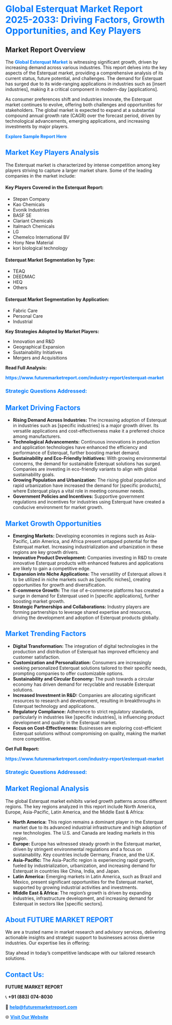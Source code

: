 <h1 style="color: #007BFF;">Global Esterquat Market Report 2025-2033: Driving Factors, Growth Opportunities, and Key Players</h1>

<section id="overview">
<h2>Market Report Overview</h2>
<p>The <a href="https://www.futuremarketreport.com/industry-report/esterquat-market" style="color: #007BFF; text-decoration: none;"><strong>Global Esterquat Market</strong></a> is witnessing significant growth, driven by increasing demand across various industries. This report delves into the key aspects of the Esterquat market, providing a comprehensive analysis of its current status, future potential, and challenges. The demand for Esterquat has surged due to its wide-ranging applications in industries such as [insert industries], making it a critical component in modern-day [applications].</p>
<p>As consumer preferences shift and industries innovate, the Esterquat market continues to evolve, offering both challenges and opportunities for stakeholders. The global market is expected to expand at a substantial compound annual growth rate (CAGR) over the forecast period, driven by technological advancements, emerging applications, and increasing investments by major players.</p>
</section>

<section id="overview">
<p><a href="https://www.futuremarketreport.com/request-sample/reportId=28961" style="color: #007BFF; text-decoration: none;"><strong>Explore Sample Report Here</strong></a></p>
</section>

<section id="key-players">
<h2 style="color: #007BFF;">Market Key Players Analysis</h2>
<p>The Esterquat market is characterized by intense competition among key players striving to capture a larger market share. Some of the leading companies in the market include:</p>
<h4>Key Players Covered in the Esterquat Report:</h4>
<ul><li>Stepan Company</li><li>Kao Chemicals</li><li>Evonik Industries</li><li>BASF SE</li><li>Clariant Chemicals</li><li>Italmach Chemicals</li><li>LG</li><li>Chemelco International BV</li><li>Hony New Material</li><li>kori biological technology</li></ul>
<h4>Esterquat Market Segmentation by Type:</h4>
<ul><li>TEAQ</li><li>DEEDMAC</li><li>HEQ</li><li>Others</li></ul>

<h4>Esterquat Market Segmentation by Application:</h4>
<ul><li>Fabric Care</li><li>Personal Care</li><li>Industrial</li></ul>
<p><strong>Key Strategies Adopted by Market Players:</strong></p>
<ul>
<li>Innovation and R&D</li>
<li>Geographical Expansion</li>
<li>Sustainability Initiatives</li>
<li>Mergers and Acquisitions</li>
</ul>
</section>

<section>
<p><strong>Read Full Analysis: </strong></p><a href="https://www.futuremarketreport.com/industry-report/esterquat-market" style="color: #007BFF; text-decoration: none;"><strong>https://www.futuremarketreport.com/industry-report/esterquat-market</strong></a>
<h3 style="color: #007BFF;">Strategic Questions Addressed:</h3>
</section>

<section id="driving-factors">
<h2 style="color: #007BFF;">Market Driving Factors</h2>
<ul>
<li><strong>Rising Demand Across Industries:</strong> The increasing adoption of Esterquat in industries such as [specific industries] is a major growth driver. Its versatile applications and cost-effectiveness make it a preferred choice among manufacturers.</li>
<li><strong>Technological Advancements:</strong> Continuous innovations in production and application technologies have enhanced the efficiency and performance of Esterquat, further boosting market demand.</li>
<li><strong>Sustainability and Eco-Friendly Initiatives:</strong> With growing environmental concerns, the demand for sustainable Esterquat solutions has surged. Companies are investing in eco-friendly variants to align with global sustainability goals.</li>
<li><strong>Growing Population and Urbanization:</strong> The rising global population and rapid urbanization have increased the demand for [specific products], where Esterquat plays a vital role in meeting consumer needs.</li>
<li><strong>Government Policies and Incentives:</strong> Supportive government regulations and incentives for industries using Esterquat have created a conducive environment for market growth.</li>
</ul>
</section>

<section id="growth-opportunities">
<h2 style="color: #007BFF;">Market Growth Opportunities</h2>
<ul>
<li><strong>Emerging Markets:</strong> Developing economies in regions such as Asia-Pacific, Latin America, and Africa present untapped potential for the Esterquat market. Increasing industrialization and urbanization in these regions are key growth drivers.</li>
<li><strong>Innovative Product Development:</strong> Companies investing in R&D to create innovative Esterquat products with enhanced features and applications are likely to gain a competitive edge.</li>
<li><strong>Expansion into Niche Applications:</strong> The versatility of Esterquat allows it to be utilized in niche markets such as [specific niches], creating opportunities for growth and diversification.</li>
<li><strong>E-commerce Growth:</strong> The rise of e-commerce platforms has created a surge in demand for Esterquat used in [specific applications], further boosting market growth.</li>
<li><strong>Strategic Partnerships and Collaborations:</strong> Industry players are forming partnerships to leverage shared expertise and resources, driving the development and adoption of Esterquat products globally.</li>
</ul>
</section>

<section id="trending-factors">
<h2 style="color: #007BFF;">Market Trending Factors</h2>
<ul>
<li><strong>Digital Transformation:</strong> The integration of digital technologies in the production and distribution of Esterquat has improved efficiency and customer satisfaction.</li>
<li><strong>Customization and Personalization:</strong> Consumers are increasingly seeking personalized Esterquat solutions tailored to their specific needs, prompting companies to offer customizable options.</li>
<li><strong>Sustainability and Circular Economy:</strong> The push towards a circular economy has driven demand for recyclable and reusable Esterquat solutions.</li>
<li><strong>Increased Investment in R&D:</strong> Companies are allocating significant resources to research and development, resulting in breakthroughs in Esterquat technology and applications.</li>
<li><strong>Regulatory Compliance:</strong> Adherence to strict regulatory standards, particularly in industries like [specific industries], is influencing product development and quality in the Esterquat market.</li>
<li><strong>Focus on Cost-Effectiveness:</strong> Businesses are exploring cost-efficient Esterquat solutions without compromising on quality, making the market more competitive.</li>
</ul>
</section>

<section>
<p><strong>Get Full Report: </strong></p><a href="https://www.futuremarketreport.com/industry-report/esterquat-market" style="color: #007BFF; text-decoration: none;"><strong>https://www.futuremarketreport.com/industry-report/esterquat-market</strong></a>
<h3 style="color: #007BFF;">Strategic Questions Addressed:</h3>
</section>


<section id="regional-analysis">
<h2 style="color: #007BFF;">Market Regional Analysis</h2>
<p>The global Esterquat market exhibits varied growth patterns across different regions. The key regions analyzed in this report include North America, Europe, Asia-Pacific, Latin America, and the Middle East & Africa:</p>
<ul>
<li><strong>North America:</strong> This region remains a dominant player in the Esterquat market due to its advanced industrial infrastructure and high adoption of new technologies. The U.S. and Canada are leading markets in this region.</li>
<li><strong>Europe:</strong> Europe has witnessed steady growth in the Esterquat market, driven by stringent environmental regulations and a focus on sustainability. Key countries include Germany, France, and the U.K.</li>
<li><strong>Asia-Pacific:</strong> The Asia-Pacific region is experiencing rapid growth, fueled by industrialization, urbanization, and increasing demand for Esterquat in countries like China, India, and Japan.</li>
<li><strong>Latin America:</strong> Emerging markets in Latin America, such as Brazil and Mexico, present significant opportunities for the Esterquat market, supported by growing industrial activities and investments.</li>
<li><strong>Middle East & Africa:</strong> The region’s growth is driven by expanding industries, infrastructure development, and increasing demand for Esterquat in sectors like [specific sectors].</li>
</ul>
</section>

<footer>
<h2 style="color: #007BFF;">About FUTURE MARKET REPORT</h2>
<p>We are a trusted name in market research and advisory services, delivering actionable insights and strategic support to businesses across diverse industries. Our expertise lies in offering:</p>

<p>Stay ahead in today’s competitive landscape with our tailored research solutions.</p>

<h2 style="color: #007BFF;">Contact Us:</h2>
<p><strong>FUTURE MARKET REPORT</strong></p>
<p>📞 <strong>+91 (883) 074-8030</strong></p>
<p>📧 <strong><a href="mailto:help@futuremarketreport.com" style="color: #007BFF;">help@futuremarketreport.com</a></strong></p>
<p>🌐 <strong><a href="https://www.futuremarketreport.com/" style="color: #007BFF;">Visit Our Website</a></strong></p>
</footer>